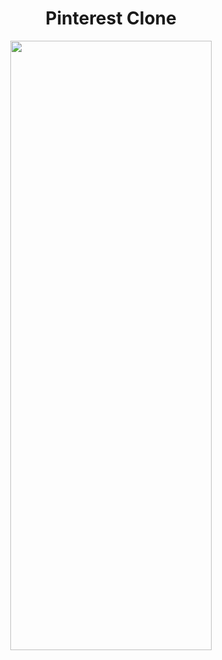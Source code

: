 <h1 align="center">Pinterest Clone</h1>

<p align="center">
<img src="https://user-images.githubusercontent.com/53074235/144459945-e77f40c8-d736-4928-933b-f9178273bd29.png" width="80%" height="50%">
</p>
